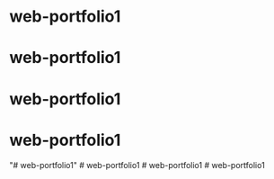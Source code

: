 # web-portfolio1
# web-portfolio1
# web-portfolio1
# web-portfolio1
"# web-portfolio1" 
#   w e b - p o r t f o l i o 1  
 #   w e b - p o r t f o l i o 1  
 #   w e b - p o r t f o l i o 1  
 